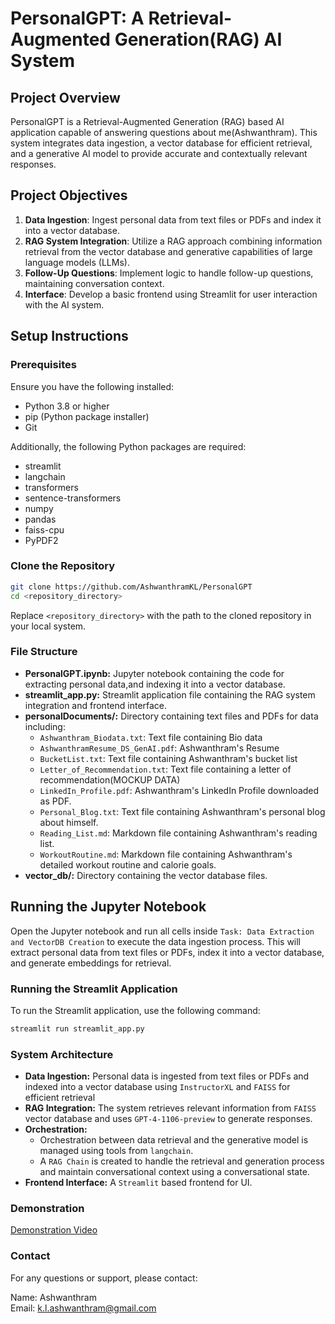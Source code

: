 # PersonalGPT: A Retrieval-Augmented Generation(RAG) AI System

## Project Overview

PersonalGPT is a Retrieval-Augmented Generation (RAG) based AI application capable of answering questions about me(Ashwanthram). This system integrates data ingestion, a vector database for efficient retrieval, and a generative AI model to provide accurate and contextually relevant responses.

## Project Objectives

1. **Data Ingestion**: Ingest personal data from text files or PDFs and index it into a vector database.
2. **RAG System Integration**: Utilize a RAG approach combining information retrieval from the vector database and generative capabilities of large language models (LLMs).
3. **Follow-Up Questions**: Implement logic to handle follow-up questions, maintaining conversation context.
4. **Interface**: Develop a basic frontend using Streamlit for user interaction with the AI system.


## Setup Instructions

### Prerequisites

Ensure you have the following installed:

- Python 3.8 or higher
- pip (Python package installer)
- Git

Additionally, the following Python packages are required:

- streamlit
- langchain
- transformers
- sentence-transformers
- numpy
- pandas
- faiss-cpu
- PyPDF2

### Clone the Repository

```bash
git clone https://github.com/AshwanthramKL/PersonalGPT
cd <repository_directory>
```

Replace `<repository_directory>` with the path to the cloned repository in your local system.

### File Structure
- **PersonalGPT.ipynb:** Jupyter notebook containing the code for extracting personal data,and indexing it into a vector database.
- **streamlit_app.py:** Streamlit application file containing the RAG system integration and frontend interface.
- **personalDocuments/:** Directory containing text files and PDFs for data including:
    * `Ashwanthram_Biodata.txt`: Text file containing Bio data
    * `AshwanthramResume_DS_GenAI.pdf`: Ashwanthram's Resume
    * `BucketList.txt`: Text file containing Ashwanthram's bucket list
    * `Letter_of_Recommendation.txt`: Text file containing a letter of recommendation(MOCKUP DATA)
    * `LinkedIn_Profile.pdf`: Ashwanthram's LinkedIn Profile downloaded as PDF.
    * `Personal_Blog.txt`: Text file containing Ashwanthram's personal blog about himself.
    * `Reading_List.md`: Markdown file containing Ashwanthram's reading list.
    * `WorkoutRoutine.md`: Markdown file containing Ashwanthram's detailed workout routine and calorie goals.
- **vector_db/:** Directory containing the vector database files.

## Running the Jupyter Notebook
Open the Jupyter notebook and run all cells inside `Task: Data Extraction and VectorDB Creation` to execute the data ingestion process. This will extract personal data from text files or PDFs, index it into a vector database, and generate embeddings for retrieval.

### Running the Streamlit Application

To run the Streamlit application, use the following command:

```bash
streamlit run streamlit_app.py
```

### System Architecture
- **Data Ingestion:** Personal data is ingested from text files or PDFs and indexed into a vector database using `InstructorXL` and `FAISS` for efficient retrieval
- **RAG Integration:** The system retrieves relevant information from `FAISS` vector database and uses `GPT-4-1106-preview` to generate responses.
- **Orchestration:** 
    * Orchestration between data retrieval and the generative model is managed using tools from `langchain`.
    * A `RAG Chain` is created to handle the retrieval and generation process and maintain conversational context using a conversational state.
- **Frontend Interface:** A `Streamlit` based frontend for UI.

### Demonstration

[Demonstration Video](https://www.loom.com/share/e0aa7d60f56945e1ab5c860e7fff5f25?sid=a39e1ccc-2388-4bfa-a129-0f560c5ad2bc)

### Contact
For any questions or support, please contact:

Name: Ashwanthram  
Email: k.l.ashwanthram@gmail.com  
